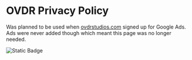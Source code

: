 # OVDR Privacy Policy

Was planned to be used when [ovdrstudios.com](https://ovdrstudios.com) signed up for Google Ads. Ads were never added though which meant this page was no longer needed.

![Static Badge](https://img.shields.io/badge/-Defunct%20OVDR%20Studios%20Repository-darkred)
